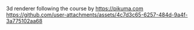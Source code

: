 3d renderer following the course by https://pikuma.com
https://github.com/user-attachments/assets/4c7d3c65-6257-484d-9a4f-3a775102aa68

